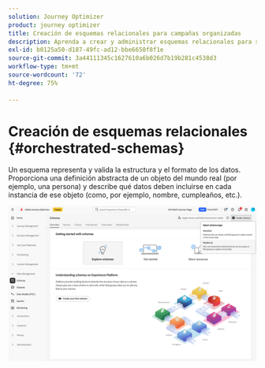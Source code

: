 ```yaml
---
solution: Journey Optimizer
product: journey optimizer
title: Creación de esquemas relacionales para campañas organizadas
description: Aprenda a crear y administrar esquemas relacionales para sus campañas organizadas
exl-id: b0125a50-d187-49fc-ad12-bbe6650f8f1e
source-git-commit: 3a44111345c1627610a6b026d7b19b281c4538d3
workflow-type: tm+mt
source-wordcount: '72'
ht-degree: 75%

---
```



# Creación de esquemas relacionales {#orchestrated-schemas}

Un esquema representa y valida la estructura y el formato de los datos. Proporciona una definición abstracta de un objeto del mundo real (por ejemplo, una persona) y describe qué datos deben incluirse en cada instancia de ese objeto (como, por ejemplo, nombre, cumpleaños, etc.).

![Botón Crear esquema con la opción Relacional seleccionada](assets/create-relational-schema.png)
